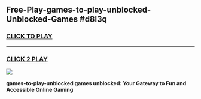 
## Free-Play-games-to-play-unblocked-Unblocked-Games #d8l3q
<h3>
<a href="https://news.freeplayer.one?title=games-to-play-unblocked&ref=8M">CLICK TO PLAY</a></h3>
<hr>

<h3>
<a href="https://news.freeplayer.one?title=games-to-play-unblocked&ref=8M">CLICK 2 PLAY</a>
  
</h3>

<a href="https://news.freeplayer.one?title=games-to-play-unblocked&ref=8M"><img src="https://clearcache.store/games.png"></a>


**games-to-play-unblocked games unblocked: Your Gateway to Fun and Accessible Online Gaming**
